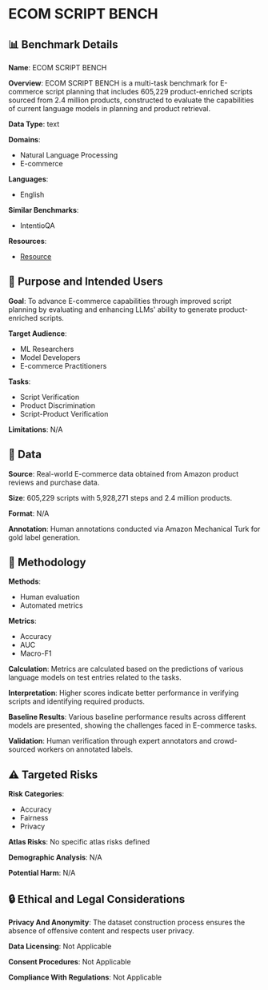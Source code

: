 # ECOM SCRIPT BENCH

## 📊 Benchmark Details

**Name**: ECOM SCRIPT BENCH

**Overview**: ECOM SCRIPT BENCH is a multi-task benchmark for E-commerce script planning that includes 605,229 product-enriched scripts sourced from 2.4 million products, constructed to evaluate the capabilities of current language models in planning and product retrieval.

**Data Type**: text

**Domains**:
- Natural Language Processing
- E-commerce

**Languages**:
- English

**Similar Benchmarks**:
- IntentioQA

**Resources**:
- [Resource](https://arxiv.org/abs/2505.15196)

## 🎯 Purpose and Intended Users

**Goal**: To advance E-commerce capabilities through improved script planning by evaluating and enhancing LLMs' ability to generate product-enriched scripts.

**Target Audience**:
- ML Researchers
- Model Developers
- E-commerce Practitioners

**Tasks**:
- Script Verification
- Product Discrimination
- Script-Product Verification

**Limitations**: N/A

## 💾 Data

**Source**: Real-world E-commerce data obtained from Amazon product reviews and purchase data.

**Size**: 605,229 scripts with 5,928,271 steps and 2.4 million products.

**Format**: N/A

**Annotation**: Human annotations conducted via Amazon Mechanical Turk for gold label generation.

## 🔬 Methodology

**Methods**:
- Human evaluation
- Automated metrics

**Metrics**:
- Accuracy
- AUC
- Macro-F1

**Calculation**: Metrics are calculated based on the predictions of various language models on test entries related to the tasks.

**Interpretation**: Higher scores indicate better performance in verifying scripts and identifying required products.

**Baseline Results**: Various baseline performance results across different models are presented, showing the challenges faced in E-commerce tasks.

**Validation**: Human verification through expert annotators and crowd-sourced workers on annotated labels.

## ⚠️ Targeted Risks

**Risk Categories**:
- Accuracy
- Fairness
- Privacy

**Atlas Risks**:
No specific atlas risks defined

**Demographic Analysis**: N/A

**Potential Harm**: N/A

## 🔒 Ethical and Legal Considerations

**Privacy And Anonymity**: The dataset construction process ensures the absence of offensive content and respects user privacy.

**Data Licensing**: Not Applicable

**Consent Procedures**: Not Applicable

**Compliance With Regulations**: Not Applicable
